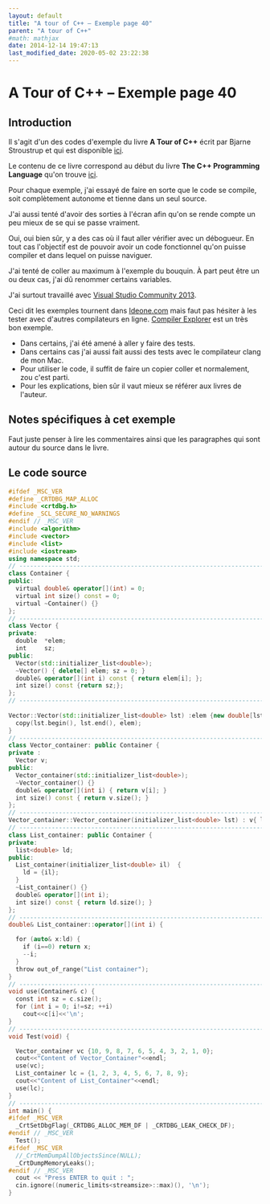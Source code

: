 ```yaml
---
layout: default
title: "A tour of C++ – Exemple page 40"
parent: "A tour of C++"
#math: mathjax
date: 2014-12-14 19:47:13
last_modified_date: 2020-05-02 23:22:38
---
```


# A Tour of C++ – Exemple page 40

## Introduction
Il s'agit d'un des codes d'exemple du livre **A Tour of C++** écrit par Bjarne Stroustrup et qui est disponible [ici](http://www.amazon.fr/Tour-C-Bjarne-Stroustrup/dp/0321958314/ref%3Dsr_1_1?ie=UTF8&qid=1416699327&sr=8-1&keywords=a+tour+of+c%2B%2B). 

Le contenu de ce livre correspond au début du livre **The C++ Programming Language** qu'on trouve [ici](http://www.amazon.fr/The-Programming-Language-Bjarne-Stroustrup/dp/0321563840/ref%3Dpd_sim_eb_3?ie=UTF8&refRID=0CR047TTJV1HA6CVA9XA).

Pour chaque exemple, j'ai essayé de faire en sorte que le code se compile, soit complètement autonome et tienne dans un seul source.

J'ai aussi tenté d'avoir des sorties à l'écran afin qu'on se rende compte un peu mieux de se qui se passe vraiment.

Oui, oui bien sûr, y a des cas où il faut aller vérifier avec un débogueur.
En tout cas l'objectif est de pouvoir avoir un code fonctionnel qu'on puisse compiler et dans lequel on puisse naviguer.

J'ai tenté de coller au maximum à l'exemple du bouquin. À part peut être un ou deux cas, j'ai dû renommer certains variables.

J'ai surtout travaillé avec [Visual Studio Community 2013](http://www.visualstudio.com/products/visual-studio-community-vs).

Ceci dit les exemples tournent dans [Ideone.com](http://ideone.com/) mais faut pas hésiter à les tester avec d'autres compilateurs en ligne. [Compiler Explorer](https://godbolt.org/) est un très bon exemple.

* Dans certains, j'ai été amené à aller y faire des tests.  
* Dans certains cas j'ai aussi fait aussi des tests avec le compilateur clang de mon Mac.  
* Pour utiliser le code, il suffit de faire un copier coller et normalement, zou c'est parti.  
* Pour les explications, bien sûr il vaut mieux se référer aux livres de l'auteur.  


## Notes spécifiques à cet exemple


Faut juste penser à lire les commentaires ainsi que les paragraphes qui sont autour du source dans le livre.


## Le code source

```cpp
#ifdef _MSC_VER
#define _CRTDBG_MAP_ALLOC
#include <crtdbg.h>
#define _SCL_SECURE_NO_WARNINGS                                                 // Avoid error with copy(...) in the initializer list ctor
#endif // _MSC_VER
#include <algorithm>
#include <vector>
#include <list>
#include <iostream>
using namespace std;
// ----------------------------------------------------------------------------
class Container {
public:
  virtual double& operator[](int) = 0;                                          // pure virtual function
  virtual int size() const = 0;                                                 // const member function (§4.2.1)
  virtual ~Container() {}                                                       // destructor (§4.2.2)
};
// ----------------------------------------------------------------------------
class Vector {
private:
  double  *elem;                                                                // elem points to an array of sz doubles
  int     sz;
public:
  Vector(std::initializer_list<double>);                                        // initialize with a list of doubles
  ~Vector() { delete[] elem; sz = 0; }                                          // destructor: release resources
  double& operator[](int i) const { return elem[i]; };
  int size() const {return sz;};
};
// ----------------------------------------------------------------------------
                                                                                // Initialize Vector with a list
Vector::Vector(std::initializer_list<double> lst) :elem {new double[lst.size()]}, sz {static_cast<int>(lst.size())} {
  copy(lst.begin(), lst.end(), elem);                                           // copy from lst into elem (§10.6)
}
// ----------------------------------------------------------------------------
class Vector_container: public Container {                                      // Vector_container implements Container
private :
  Vector v;
public:
  Vector_container(std::initializer_list<double>);                              // initialize with a list of doubles
  ~Vector_container() {}
  double& operator[](int i) { return v[i]; }
  int size() const { return v.size(); }
};
// ----------------------------------------------------------------------------
Vector_container::Vector_container(initializer_list<double> lst) : v{ lst } {}  // initialize with a list
// ----------------------------------------------------------------------------
class List_container: public Container {                                        // List_container implements Container
private:
  list<double> ld;                                                              // (standard-library) list of doubles (§9.3)
public:
  List_container(initializer_list<double> il)  {
    ld = {il};
  }
  ~List_container() {}
  double& operator[](int i);
  int size() const { return ld.size(); }
};
// ----------------------------------------------------------------------------
double& List_container::operator[](int i) {

  for (auto& x:ld) {
    if (i==0) return x;
    --i;
  }
  throw out_of_range("List container");
}
// ----------------------------------------------------------------------------
void use(Container& c) {
  const int sz = c.size();
  for (int i = 0; i!=sz; ++i)
    cout<<c[i]<<'\n';
}
// ----------------------------------------------------------------------------
void Test(void) {

  Vector_container vc {10, 9, 8, 7, 6, 5, 4, 3, 2, 1, 0};
  cout<<"Content of Vector_Container"<<endl;
  use(vc);
  List_container lc = {1, 2, 3, 4, 5, 6, 7, 8, 9};
  cout<<"Content of List_Container"<<endl;
  use(lc);
}
// ----------------------------------------------------------------------------
int main() {
#ifdef _MSC_VER
  _CrtSetDbgFlag(_CRTDBG_ALLOC_MEM_DF | _CRTDBG_LEAK_CHECK_DF);
#endif // _MSC_VER
  Test();
#ifdef _MSC_VER
  //_CrtMemDumpAllObjectsSince(NULL);                                             // Begins the dump from the start of program execution
  _CrtDumpMemoryLeaks();
#endif // _MSC_VER
  cout << "Press ENTER to quit : ";
  cin.ignore((numeric_limits<streamsize>::max)(), '\n');
}
```
